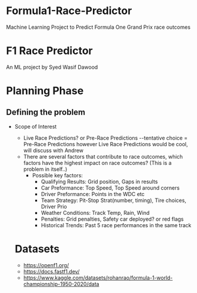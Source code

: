 # Formula1-Race-Predictor
Machine Learning Project to Predict Formula One Grand Prix race outcomes

# F1 Race Predictor
An ML project by Syed Wasif Dawood

# Planning Phase
## Defining the problem 
* Scope of Interest
  * Live Race Predictions? or Pre-Race Predictions --tentative choice = Pre-Race Predictions however Live Race Predictions would be cool, will discuss with Andrew
  * There are several factors that contribute to race outcomes, which factors have the highest impact on race outcomes? (This is a problem in itself..)
    * Possible key factors:
      * Qualifying Results: Grid position, Gaps in results
      * Car Preformance: Top Speed, Top Speed around corners
      * Driver Preformance: Points in the WDC etc
      * Team Strategy: Pit-Stop Strat(number, timing), Tire choices, Driver Prio
      * Weather Conditions: Track Temp, Rain, Wind
      * Penalties: Grid penalties, Safety car deployed? or red flags
      * Historical Trends: Past 5 race performances in the same track

  # Datasets 
  * https://openf1.org/
  * https://docs.fastf1.dev/
  * https://www.kaggle.com/datasets/rohanrao/formula-1-world-championship-1950-2020/data
  
  
     
